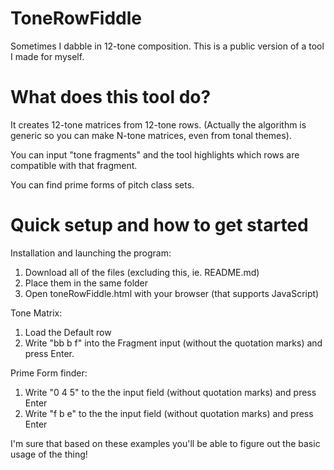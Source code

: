 # ToneRowFiddle

Sometimes I dabble in 12-tone composition. This is a public version of a tool I made for myself. 

# What does this tool do?

It creates 12-tone matrices from 12-tone rows. (Actually the algorithm is generic so you can make N-tone matrices, even from tonal themes). 

You can input "tone fragments" and the tool highlights which rows are compatible with that fragment.

You can find prime forms of pitch class sets.

# Quick setup and how to get started

Installation and launching the program:

1) Download all of the files (excluding this, ie. README.md)
2) Place them in the same folder
3) Open toneRowFiddle.html with your browser (that supports JavaScript)

Tone Matrix:

1) Load the Default row
2) Write "bb b f" into the Fragment input (without the quotation marks) and press Enter.

Prime Form finder:

1) Write "0 4 5" to the the input field (without quotation marks) and press Enter
2) Write "f b e" to the the input field (without quotation marks) and press Enter

I'm sure that based on these examples you'll be able to figure out the basic usage of the thing!
